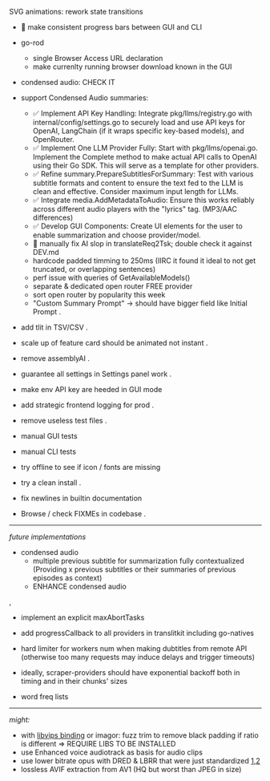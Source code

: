 SVG animations: rework state transitions

- 🤯 make consistent progress bars between GUI and CLI

- go-rod
  - single Browser Access URL declaration
  - make currenlty running browser download known in the GUI

- condensed audio: CHECK IT

- support Condensed Audio summaries:
  - ✅ Implement API Key Handling: Integrate pkg/llms/registry.go with internal/config/settings.go to securely load and use API keys for OpenAI, LangChain (if it wraps specific key-based models), and OpenRouter.
  - ✅ Implement One LLM Provider Fully: Start with pkg/llms/openai.go. Implement the Complete method to make actual API calls to OpenAI using their Go SDK. This will serve as a template for other providers.
  - ✅ Refine summary.PrepareSubtitlesForSummary: Test with various subtitle formats and content to ensure the text fed to the LLM is clean and effective. Consider maximum input length for LLMs.
  - ✅ Integrate media.AddMetadataToAudio: Ensure this works reliably across different audio players with the "lyrics" tag. (MP3/AAC differences)
  - ✅ Develop GUI Components: Create UI elements for the user to enable summarization and choose provider/model.
  - 🔳 manually fix AI slop in translateReq2Tsk; double check it against DEV.md
  - hardcode padded timming to 250ms (IIRC it found it ideal to not get truncated, or overlapping sentences)
  - perf issue with queries of GetAvailableModels()
  - separate & dedicated open router FREE provider
  - sort open router by popularity this week
  - "Custom Summary Prompt" → should have bigger field like Initial Prompt
.

- add tlit in TSV/CSV
.

- scale up of feature card should be animated not instant
.

- remove assemblyAI
.

- guarantee all settings in Settings panel work
.
- make env API key are heeded in GUI mode


- add strategic frontend logging for prod
.

- remove useless test files
.

- manual GUI tests
- manual CLI tests
- try offline to see if icon / fonts are missing

- try a clean install
.

- fix newlines in builtin documentation
- Browse / check FIXMEs in codebase
.





<hr>


*future implementations*

- condensed audio
  - multiple previous subtitle for summarization fully contextualized (Providing x previous subtitles or their summaries of previous episodes as context)
  - ENHANCE condensed audio

,

- implement an explicit maxAbortTasks
- add progressCallback to all providers in translitkit including go-natives

- hard limiter for workers num when making dubtitles from remote API (otherwise too many requests may induce delays and trigger timeouts)
- ideally, scraper-providers should have exponential backoff both in timing and in their chunks' sizes

- word freq lists

<hr>

*might:*

- with [libvips binding](https://github.com/h2non/bimg) or imagor: fuzz trim to remove black padding if ratio is different => REQUIRE LIBS TO BE INSTALLED
- use Enhanced voice audiotrack as basis for audio clips
- use lower bitrate opus with DRED & LBRR that were just standardized [1](https://opus-codec.org/),[2](https://datatracker.ietf.org/doc/draft-ietf-mlcodec-opus-extension/)
- lossless AVIF extraction from AV1 (HQ but worst than JPEG in size)


